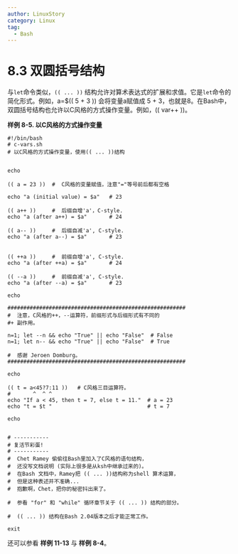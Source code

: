 ```yaml
---
author: LinuxStory
category: Linux
tag:
  - Bash
---
```

# 8.3 双圆括号结构

与`let`命令类似，`(( ... ))` 结构允许对算术表达式的扩展和求值。它是`let`命令的简化形式。例如，a=$(( 5 + 3 )) 会将变量a赋值成 5 + 3，也就是8。在Bash中，双圆括号结构也允许以C风格的方式操作变量。例如，(( var++ ))。

**样例 8-5. 以C风格的方式操作变量**

```
#!/bin/bash
# c-vars.sh
# 以C风格的方式操作变量，使用(( ... ))结构


echo

(( a = 23 ))  #  C风格的变量赋值，注意"="等号前后都有空格

echo "a (initial value) = $a"   # 23

(( a++ ))     #  后缀自增'a'，C-style.
echo "a (after a++) = $a"       # 24

(( a-- ))     #  后缀自减'a', C-style.
echo "a (after a--) = $a"       # 23


(( ++a ))     #  前缀自增'a', C-style.
echo "a (after ++a) = $a"       # 24

(( --a ))     #  前缀自减'a', C-style.
echo "a (after --a) = $a"       # 23

echo

########################################################
#  注意，C风格的++，--运算符，前缀形式与后缀形式有不同的
#+ 副作用。

n=1; let --n && echo "True" || echo "False"  # False
n=1; let n-- && echo "True" || echo "False"  # True

#  感谢 Jeroen Domburg。
########################################################

echo

(( t = a<45?7:11 ))   # C风格三目运算符。
#       ^  ^ ^
echo "If a < 45, then t = 7, else t = 11."  # a = 23
echo "t = $t "                              # t = 7

echo


# -----------
# 复活节彩蛋!
# -----------
#  Chet Ramey 偷偷往Bash里加入了C风格的语句结构，
#  还没写文档说明 (实际上很多是从ksh中继承过来的)。
#  在Bash 文档中，Ramey把 (( ... ))结构称为shell 算术运算，
#  但是这种表述并不准确...
#  抱歉啊，Chet，把你的秘密抖出来了。

#  参看 "for" 和 "while" 循环章节关于 (( ... )) 结构的部分。

#  (( ... )) 结构在Bash 2.04版本之后才能正常工作。

exit

```

还可以参看 **样例 11-13** 与 **样例 8-4**。


